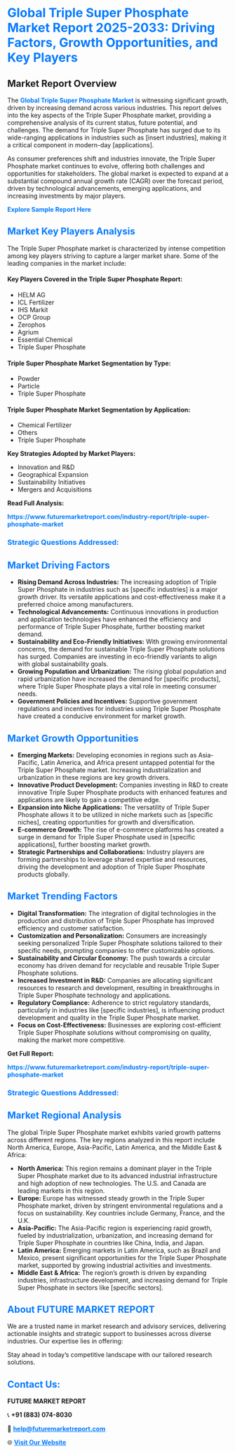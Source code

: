 <h1 style="color: #007BFF;">Global Triple Super Phosphate Market Report 2025-2033: Driving Factors, Growth Opportunities, and Key Players</h1>

<section id="overview">
<h2>Market Report Overview</h2>
<p>The <a href="https://www.futuremarketreport.com/industry-report/triple-super-phosphate-market" style="color: #007BFF; text-decoration: none;"><strong>Global Triple Super Phosphate Market</strong></a> is witnessing significant growth, driven by increasing demand across various industries. This report delves into the key aspects of the Triple Super Phosphate market, providing a comprehensive analysis of its current status, future potential, and challenges. The demand for Triple Super Phosphate has surged due to its wide-ranging applications in industries such as [insert industries], making it a critical component in modern-day [applications].</p>
<p>As consumer preferences shift and industries innovate, the Triple Super Phosphate market continues to evolve, offering both challenges and opportunities for stakeholders. The global market is expected to expand at a substantial compound annual growth rate (CAGR) over the forecast period, driven by technological advancements, emerging applications, and increasing investments by major players.</p>
</section>

<section id="overview">
<p><a href="https://www.futuremarketreport.com/request-sample/reportId=99152" style="color: #007BFF; text-decoration: none;"><strong>Explore Sample Report Here</strong></a></p>
</section>

<section id="key-players">
<h2 style="color: #007BFF;">Market Key Players Analysis</h2>
<p>The Triple Super Phosphate market is characterized by intense competition among key players striving to capture a larger market share. Some of the leading companies in the market include:</p>
<h4>Key Players Covered in the Triple Super Phosphate Report:</h4>
<ul><li>HELM AG</li><li>ICL Fertilizer</li><li>IHS Markit</li><li>OCP Group</li><li>Zerophos</li><li>Agrium</li><li>Essential Chemical</li><li>Triple Super Phosphate</li></ul>
<h4>Triple Super Phosphate Market Segmentation by Type:</h4>
<ul><li>Powder</li><li>Particle</li><li>Triple Super Phosphate</li></ul>

<h4>Triple Super Phosphate Market Segmentation by Application:</h4>
<ul><li>Chemical Fertilizer</li><li>Others</li><li>Triple Super Phosphate</li></ul>
<p><strong>Key Strategies Adopted by Market Players:</strong></p>
<ul>
<li>Innovation and R&D</li>
<li>Geographical Expansion</li>
<li>Sustainability Initiatives</li>
<li>Mergers and Acquisitions</li>
</ul>
</section>

<section>
<p><strong>Read Full Analysis: </strong></p><a href="https://www.futuremarketreport.com/industry-report/triple-super-phosphate-market" style="color: #007BFF; text-decoration: none;"><strong>https://www.futuremarketreport.com/industry-report/triple-super-phosphate-market</strong></a>
<h3 style="color: #007BFF;">Strategic Questions Addressed:</h3>
</section>

<section id="driving-factors">
<h2 style="color: #007BFF;">Market Driving Factors</h2>
<ul>
<li><strong>Rising Demand Across Industries:</strong> The increasing adoption of Triple Super Phosphate in industries such as [specific industries] is a major growth driver. Its versatile applications and cost-effectiveness make it a preferred choice among manufacturers.</li>
<li><strong>Technological Advancements:</strong> Continuous innovations in production and application technologies have enhanced the efficiency and performance of Triple Super Phosphate, further boosting market demand.</li>
<li><strong>Sustainability and Eco-Friendly Initiatives:</strong> With growing environmental concerns, the demand for sustainable Triple Super Phosphate solutions has surged. Companies are investing in eco-friendly variants to align with global sustainability goals.</li>
<li><strong>Growing Population and Urbanization:</strong> The rising global population and rapid urbanization have increased the demand for [specific products], where Triple Super Phosphate plays a vital role in meeting consumer needs.</li>
<li><strong>Government Policies and Incentives:</strong> Supportive government regulations and incentives for industries using Triple Super Phosphate have created a conducive environment for market growth.</li>
</ul>
</section>

<section id="growth-opportunities">
<h2 style="color: #007BFF;">Market Growth Opportunities</h2>
<ul>
<li><strong>Emerging Markets:</strong> Developing economies in regions such as Asia-Pacific, Latin America, and Africa present untapped potential for the Triple Super Phosphate market. Increasing industrialization and urbanization in these regions are key growth drivers.</li>
<li><strong>Innovative Product Development:</strong> Companies investing in R&D to create innovative Triple Super Phosphate products with enhanced features and applications are likely to gain a competitive edge.</li>
<li><strong>Expansion into Niche Applications:</strong> The versatility of Triple Super Phosphate allows it to be utilized in niche markets such as [specific niches], creating opportunities for growth and diversification.</li>
<li><strong>E-commerce Growth:</strong> The rise of e-commerce platforms has created a surge in demand for Triple Super Phosphate used in [specific applications], further boosting market growth.</li>
<li><strong>Strategic Partnerships and Collaborations:</strong> Industry players are forming partnerships to leverage shared expertise and resources, driving the development and adoption of Triple Super Phosphate products globally.</li>
</ul>
</section>

<section id="trending-factors">
<h2 style="color: #007BFF;">Market Trending Factors</h2>
<ul>
<li><strong>Digital Transformation:</strong> The integration of digital technologies in the production and distribution of Triple Super Phosphate has improved efficiency and customer satisfaction.</li>
<li><strong>Customization and Personalization:</strong> Consumers are increasingly seeking personalized Triple Super Phosphate solutions tailored to their specific needs, prompting companies to offer customizable options.</li>
<li><strong>Sustainability and Circular Economy:</strong> The push towards a circular economy has driven demand for recyclable and reusable Triple Super Phosphate solutions.</li>
<li><strong>Increased Investment in R&D:</strong> Companies are allocating significant resources to research and development, resulting in breakthroughs in Triple Super Phosphate technology and applications.</li>
<li><strong>Regulatory Compliance:</strong> Adherence to strict regulatory standards, particularly in industries like [specific industries], is influencing product development and quality in the Triple Super Phosphate market.</li>
<li><strong>Focus on Cost-Effectiveness:</strong> Businesses are exploring cost-efficient Triple Super Phosphate solutions without compromising on quality, making the market more competitive.</li>
</ul>
</section>

<section>
<p><strong>Get Full Report: </strong></p><a href="https://www.futuremarketreport.com/industry-report/triple-super-phosphate-market" style="color: #007BFF; text-decoration: none;"><strong>https://www.futuremarketreport.com/industry-report/triple-super-phosphate-market</strong></a>
<h3 style="color: #007BFF;">Strategic Questions Addressed:</h3>
</section>


<section id="regional-analysis">
<h2 style="color: #007BFF;">Market Regional Analysis</h2>
<p>The global Triple Super Phosphate market exhibits varied growth patterns across different regions. The key regions analyzed in this report include North America, Europe, Asia-Pacific, Latin America, and the Middle East & Africa:</p>
<ul>
<li><strong>North America:</strong> This region remains a dominant player in the Triple Super Phosphate market due to its advanced industrial infrastructure and high adoption of new technologies. The U.S. and Canada are leading markets in this region.</li>
<li><strong>Europe:</strong> Europe has witnessed steady growth in the Triple Super Phosphate market, driven by stringent environmental regulations and a focus on sustainability. Key countries include Germany, France, and the U.K.</li>
<li><strong>Asia-Pacific:</strong> The Asia-Pacific region is experiencing rapid growth, fueled by industrialization, urbanization, and increasing demand for Triple Super Phosphate in countries like China, India, and Japan.</li>
<li><strong>Latin America:</strong> Emerging markets in Latin America, such as Brazil and Mexico, present significant opportunities for the Triple Super Phosphate market, supported by growing industrial activities and investments.</li>
<li><strong>Middle East & Africa:</strong> The region’s growth is driven by expanding industries, infrastructure development, and increasing demand for Triple Super Phosphate in sectors like [specific sectors].</li>
</ul>
</section>

<footer>
<h2 style="color: #007BFF;">About FUTURE MARKET REPORT</h2>
<p>We are a trusted name in market research and advisory services, delivering actionable insights and strategic support to businesses across diverse industries. Our expertise lies in offering:</p>

<p>Stay ahead in today’s competitive landscape with our tailored research solutions.</p>

<h2 style="color: #007BFF;">Contact Us:</h2>
<p><strong>FUTURE MARKET REPORT</strong></p>
<p>📞 <strong>+91 (883) 074-8030</strong></p>
<p>📧 <strong><a href="mailto:help@futuremarketreport.com" style="color: #007BFF;">help@futuremarketreport.com</a></strong></p>
<p>🌐 <strong><a href="https://www.futuremarketreport.com/" style="color: #007BFF;">Visit Our Website</a></strong></p>
</footer>